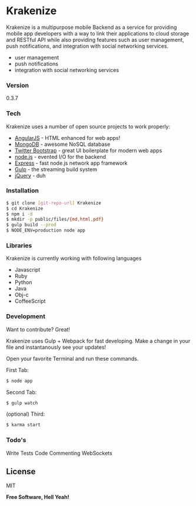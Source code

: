 # Krakenize

Krakenize is a multipurpose mobile Backend as a service for providing mobile app developers with a way to link their applications to cloud storage and RESTful API while also providing features such as user management, push notifications, and integration with social networking services.

  - user management
  - push notifications
  - integration with social networking services


### Version
0.3.7

### Tech

Krakenize uses a number of open source projects to work properly:

* [AngularJS] - HTML enhanced for web apps!
* [MongoDB] - awesome NoSQL database
* [Twitter Bootstrap] - great UI boilerplate for modern web apps
* [node.js] - evented I/O for the backend
* [Express] - fast node.js network app framework
* [Gulp] - the streaming build system
* [jQuery] - duh

### Installation

```sh
$ git clone [git-repo-url] Krakenize
$ cd Krakenize
$ npm i -d
$ mkdir -p public/files/{md,html,pdf}
$ gulp build --prod
$ NODE_ENV=production node app
```

### Libraries

Krakenize is currently working with following languages

* Javascript
* Ruby
* Python
* Java
* Obj-c
* CoffeeScript


### Development

Want to contribute? Great!

Krakenize uses Gulp + Webpack for fast developing.
Make a change in your file and instantanously see your updates!

Open your favorite Terminal and run these commands.

First Tab:
```sh
$ node app
```

Second Tab:
```sh
$ gulp watch
```

(optional) Third:
```sh
$ karma start
```

### Todo's

Write Tests
Code Commenting
WebSockets

License
----

MIT


**Free Software, Hell Yeah!**

[node.js]:http://nodejs.org
[Twitter Bootstrap]:http://twitter.github.com/bootstrap/
[jQuery]:http://jquery.com
[express]:http://expressjs.com
[AngularJS]:http://angularjs.org
[Gulp]:http://gulpjs.com
[MongoDB]:http://mongodb.com

